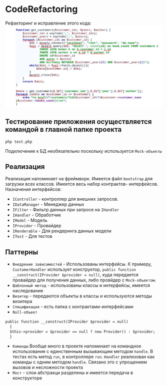 # CodeRefactoring

Рефакторинг и исправление этого кода:
![Картинка][image1]

[image1]: task.png

## Тестирование приложения осуществляется командой в главной папке проекта
```shell
php test.php
```
Подключение к БД необязательно поскольку используется `Mock-объекты`

## Реализация
Реализация напоминает на фреймворк. Имеется файл `bootstrap` для загрузки всех классов. Имеется весь набор контрактов-
интерфейсов.
Назначения интерфейсов:
- `IController` - контроллер для внешних запросов. 
- `IDataManager` - Менеджер данных
- `IFilter` - Фильтр данных при запросе на `IHandler`
- `IHandler` - Обработчик
- `IModel` - Модель
- `IProvider` - Провайдер
- `IRenderable` - Для рендеринга данных модели
- `ITest` - Для тестов

## Паттерны
- `Внедрение зависимостей` - Использованы интерфейсы. К примеру, `CustomerHandler` использует конструктор,
`public function __construct(IProvider $provider = null)`, куда передается провайдер для получения данных, либо 
провйдер с `Mock-объектом`.
- `Шаблонный метод` - использованы классы и интерфейсы, имеется наследование
- `Визитер` - передаются объекты в классы и используются методы визитера
- `Спецификация` - есть папка с контрактами-интерфейсами
- `Null-объект`
```injectablephp
public function __construct(IProvider $provider = null)
  {
  $this->provider = $provider == null ? new Provider() : $provider;
  }
```
- `Команды`
Вообще много в проекте напоминает на командное использование с единственным вызывающим методом `handle`. В тестах есть метод 
`run`, в контроллере `run`. `Handler` реализован как команды с одним методом `handle`. Связано это с упрощением вызовов и
несложности проекта
- `Мост` - слои абстракци разделены и имеется передача в конструкторе
